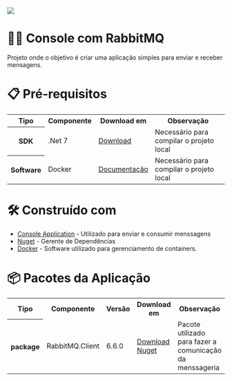 <img src='https://www.rabbitmq.com/img/logo-rabbitmq.svg'/>

# 👩‍💻 Console com RabbitMQ
Projeto onde o objetivo é criar uma aplicação simples para enviar e receber mensagens.

# 📋 Pré-requisitos
<table>
  <tr>
    <th>Tipo</th>
    <th>Componente</th>
    <th>Download em</th>
       <th>Observação</th>
  </tr>
  <tr>
    <th>SDK</th>
    <td>.Net 7</td>
    <td><a href="https://download.visualstudio.microsoft.com/download/pr/a099e4b6-a6a8-4d34-bf95-b00739d35bb7/cdad50779717ba0e56caf89a3ba29ab1/dotnet-sdk-7.0.403-win-x64.exe">Download</a></td>
    <td>Necessário para compilar o projeto local</td>
  </tr>
  <tr>
    <th>Software</th>
    <td>Docker</td>
    <td><a href="https://www.docker.com/">Documentação</a></td>  
    <td>Necessário para compilar o projeto local</td>
  </tr>
</table>

# 🛠️ Construído com

* [Console Application](https://dotnet.microsoft.com/pt-br/download/dotnet/7.0) - Utilizado para enviar e consumir menssagens
* [Nuget](https://www.nuget.org/) - Gerente de Dependências
* [Docker](https://www.docker.com/products/docker-desktop/) - Software utilizado para gerenciamento de containers.


# 📦 Pacotes da Aplicação
<table>
  <tr>
       <th>Tipo</th>
       <th>Componente</th>
       <th>Versão</th>
       <th>Download em</th>
       <th>Observação</th>
  </tr>
  <tr>
        <th>package</th>
        <td>RabbitMQ.Client</td>
        <td>6.6.0</td>
        <td>
            <a href="https://www.nuget.org/packages/RabbitMQ.Client">Download Nuget</a><br>
        </td>
        <td>Pacote utilizado para fazer a comunicação da menssageria</td>
  </tr>

</table>
 

